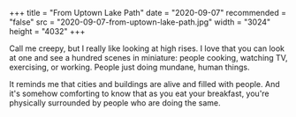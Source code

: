 +++
title = "From Uptown Lake Path"
date = "2020-09-07"
recommended = "false"
src = "2020-09-07-from-uptown-lake-path.jpg"
width = "3024"
height = "4032"
+++

Call me creepy, but I really like looking at high rises. I love that you can look at one and see a hundred scenes in miniature: people cooking, watching TV, exercising, or working. People just doing mundane, human things.

It reminds me that cities and buildings are alive and filled with people. And it's somehow comforting to know that as you eat your breakfast, you're physically surrounded by people who are doing the same.
